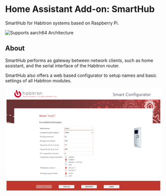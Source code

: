 # Home Assistant Add-on: SmartHub

SmartHub for Habitron systems based on Raspberry Pi.

![Supports aarch64 Architecture][aarch64-shield]

## About

SmartHub performs as gateway between network clients, such as home assistant, and the serial interface of the Habitron router.

SmartHub also offers a web based configurator to setup names and basic settings of all Habitron modules.

<img src="./images/configurator.png" alt="Smart Configurator" width="600">

[aarch64-shield]: https://img.shields.io/badge/aarch64-yes-green.svg
